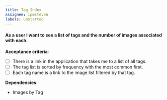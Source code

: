 ```yaml
---
title: Tag Index
assignee: ipmsteven
labels: unstarted
---
```


#### As a user I want to see a list of tags and the number of images associated with each.

__Acceptance criteria__:
- [ ] There is a link in the application that takes me to a list of all tags.
- [ ] The tag list is sorted by frequency with the most common first.
- [ ] Each tag name is a link to the image list filtered by that tag.

__Dependencies__:
- Images by Tag
